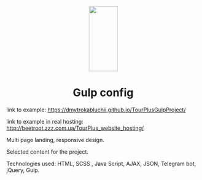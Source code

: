 <p align="center">
  <a href="https://gulpjs.com">
    <img height="170" width="75" src="https://raw.githubusercontent.com/gulpjs/artwork/master/gulp-2x.png">
  </a>
  <h1 align="center">Gulp config</h1>
</p>

link to example: https://dmytrokabluchii.github.io/TourPlusGulpProject/

link to example in real hosting: http://beetroot.zzz.com.ua/TourPlus_website_hosting/

Multi page landing, responsive design.

Selected content for the project.

Technologies used: HTML, SCSS , Java Script, AJAX, JSON, Telegram bot, jQuery, Gulp.


